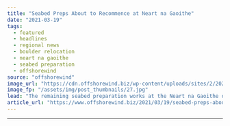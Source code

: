 ```yaml
---
title: "Seabed Preps About to Recommence at Neart na Gaoithe"
date: "2021-03-19"
tags: 
  - featured
  - headlines
  - regional news
  - boulder relocation
  - neart na gaoithe
  - seabed preparation
  - offshorewind
source: "offshorewind"
image_url: "https://cdn.offshorewind.biz/wp-content/uploads/sites/2/2021/03/19122006/Seabed-Preps-About-to-Recommence-at-Neart-na-Gaoithe.jpg"
image_fp: "/assets/img/post_thumbnails/27.jpg"
lead: "The remaining seabed preparation works at the Neart na Gaoithe offshore wind project are"
article_url: "https://www.offshorewind.biz/2021/03/19/seabed-preps-about-to-recommence-at-neart-na-gaoithe/"
---
```


---
